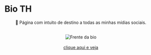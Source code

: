 # Bio TH

<p align="center"> 🚀 Página com intuito de destino a todas as minhas mídias sociais. </p>

</br>
<div align="center">
  <img alt="Frente da bio" src="https://i.ibb.co/VLbrFJS/bio.png">
</div>
</br>

<div align="center">
  <a href="https://www.thprogramador.com/bio/" target="_blank" rel="noopener noreferrer"> clique aqui e veja </a>
</div>
